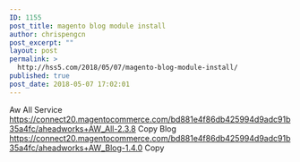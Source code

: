 ```yaml
---
ID: 1155
post_title: magento blog module install
author: chrispengcn
post_excerpt: ""
layout: post
permalink: >
  http://hss5.com/2018/05/07/magento-blog-module-install/
published: true
post_date: 2018-05-07 17:02:01
---
```

Aw All Service
https://connect20.magentocommerce.com/bd881e4f86db425994d9adc91b35a4fc/aheadworks+AW_All-2.3.8
Copy
Blog
https://connect20.magentocommerce.com/bd881e4f86db425994d9adc91b35a4fc/aheadworks+AW_Blog-1.4.0
Copy